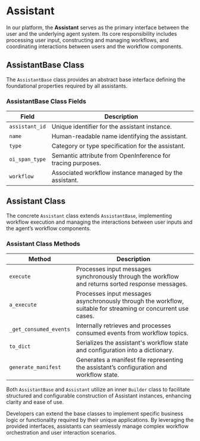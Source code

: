 # Assistant

In our platform, the **Assistant** serves as the primary interface between the user and the underlying agent system. Its core responsibility includes processing user input, constructing and managing workflows, and coordinating interactions between users and the workflow components.

## AssistantBase Class

The `AssistantBase` class provides an abstract base interface defining the foundational properties required by all assistants.

### AssistantBase Class Fields

| Field            | Description                                                         |
|------------------|---------------------------------------------------------------------|
| `assistant_id`   | Unique identifier for the assistant instance.                       |
| `name`           | Human-readable name identifying the assistant.                      |
| `type`           | Category or type specification for the assistant.                   |
| `oi_span_type`   | Semantic attribute from OpenInference for tracing purposes.         |
| `workflow`       | Associated workflow instance managed by the assistant.              |

## Assistant Class

The concrete `Assistant` class extends `AssistantBase`, implementing workflow execution and managing the interactions between user inputs and the agent’s workflow components.

### Assistant Class Methods

| Method                | Description                                                                                                  |
|-----------------------|--------------------------------------------------------------------------------------------------------------|
| `execute`             | Processes input messages synchronously through the workflow and returns sorted response messages.            |
| `a_execute`           | Processes input messages asynchronously through the workflow, suitable for streaming or concurrent use cases.|
| `_get_consumed_events`| Internally retrieves and processes consumed events from workflow topics.                                     |
| `to_dict`             | Serializes the assistant's workflow state and configuration into a dictionary.                               |
| `generate_manifest`   | Generates a manifest file representing the assistant’s configuration and workflow state.                     |

Both `AssistantBase` and `Assistant` utilize an inner `Builder` class to facilitate structured and configurable construction of Assistant instances, enhancing clarity and ease of use.

Developers can extend the base classes to implement specific business logic or functionality required by their unique applications. By leveraging the provided interfaces, assistants can seamlessly manage complex workflow orchestration and user interaction scenarios.
